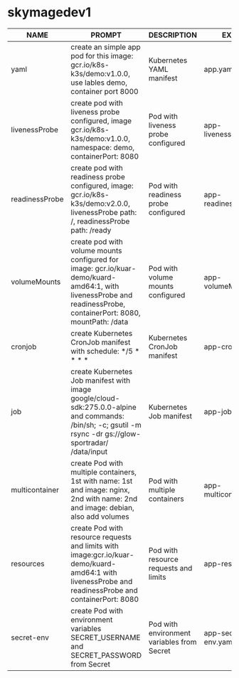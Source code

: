 # skymagedev1

| NAME          | PROMPT                                                                                                                                                           | DESCRIPTION                                | EXAMPLE                 |
|---------------|------------------------------------------------------------------------------------------------------------------------------------------------------------------|--------------------------------------------|-------------------------|
| yaml          | create an simple app pod for this image: gcr.io/k8s-k3s/demo:v1.0.0, use lables demo, container port 8000                                                        | Kubernetes YAML manifest                   | app.yaml                |
| livenessProbe | create pod with liveness probe configured, image gcr.io/k8s-k3s/demo:v1.0.0, namespace: demo, containerPort: 8080                                                | Pod with liveness probe configured         | app-livenessProbe.yaml  |
| readinessProbe| create pod with readiness probe configured, image: gcr.io/k8s-k3s/demo:v2.0.0, livenessProbe path: /, readinessProbe path: /ready                                | Pod with readiness probe configured        | app-readinessProbe.yaml |
| volumeMounts  | create pod with volume mounts configured for image: gcr.io/kuar-demo/kuard-amd64:1, with livenessProbe and readinessProbe, containerPort: 8080, mountPath: /data | Pod with volume mounts configured          | app-volumeMounts.yaml   |
| cronjob       | create Kubernetes CronJob manifest with schedule: */5 * * * *                                                                                                    | Kubernetes CronJob manifest                | app-cronjob.yaml        |
| job           | create Kubernetes Job manifest with image google/cloud-sdk:275.0.0-alpine and commands: /bin/sh; -c; gsutil -m rsync -dr gs://glow-sportradar/ /data/input       | Kubernetes Job manifest                    | app-job.yaml            |
| multicontainer| create Pod with multiple containers, 1st with name: 1st and image: nginx, 2nd with name: 2nd and image: debian, also add volumes                                 | Pod with multiple containers               | app-multicontainer.yaml |
| resources     | create Pod with resource requests and limits with image:gcr.io/kuar-demo/kuard-amd64:1 with livenessProbe and readinessProbe and containerPort: 8080             | Pod with resource requests and limits      | app-resources.yaml      |
| secret-env    | create Pod with environment variables SECRET_USERNAME and SECRET_PASSWORD from Secret                                                                            | Pod with environment variables from Secret | app-secret-env.yaml     |
